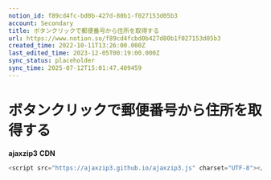 ```yaml
---
notion_id: f89cd4fc-bd0b-427d-80b1-f027153d05b3
account: Secondary
title: ボタンクリックで郵便番号から住所を取得する
url: https://www.notion.so/f89cd4fcbd0b427d80b1f027153d05b3
created_time: 2022-10-11T13:26:00.000Z
last_edited_time: 2023-12-05T00:19:00.000Z
sync_status: placeholder
sync_time: 2025-07-12T15:01:47.409459
---
```

# ボタンクリックで郵便番号から住所を取得する

**ajaxzip3**
**CDN**
```javascript
<script src="https://ajaxzip3.github.io/ajaxzip3.js" charset="UTF-8"></script>
```